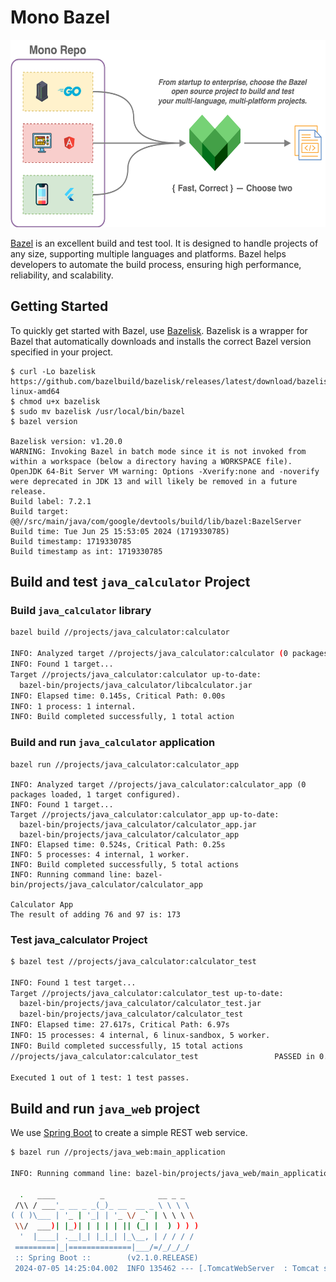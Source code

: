 # Mono Bazel

<p align="center">
  <a href="https://github.com/rain1024/mono-bazel/">
    <img src="https://raw.githubusercontent.com/rain1024/mono-bazel/main/images/system-design.png" height="300">
  </a>
</p>

[Bazel](https://bazel.build/) is an excellent build and test tool. It is designed to handle projects of any size, supporting multiple languages and platforms. Bazel helps developers to automate the build process, ensuring high performance, reliability, and scalability.

## Getting Started

To quickly get started with Bazel, use [Bazelisk](https://github.com/bazelbuild/bazelisk). Bazelisk is a wrapper for Bazel that automatically downloads and installs the correct Bazel version specified in your project.

```
$ curl -Lo bazelisk https://github.com/bazelbuild/bazelisk/releases/latest/download/bazelisk-linux-amd64
$ chmod u+x bazelisk
$ sudo mv bazelisk /usr/local/bin/bazel
$ bazel version

Bazelisk version: v1.20.0
WARNING: Invoking Bazel in batch mode since it is not invoked from within a workspace (below a directory having a WORKSPACE file).
OpenJDK 64-Bit Server VM warning: Options -Xverify:none and -noverify were deprecated in JDK 13 and will likely be removed in a future release.
Build label: 7.2.1
Build target: @@//src/main/java/com/google/devtools/build/lib/bazel:BazelServer
Build time: Tue Jun 25 15:53:05 2024 (1719330785)
Build timestamp: 1719330785
Build timestamp as int: 1719330785
```

## Build and test `java_calculator` Project

### Build `java_calculator` library

```sh
bazel build //projects/java_calculator:calculator

INFO: Analyzed target //projects/java_calculator:calculator (0 packages loaded, 0 targets configured).
INFO: Found 1 target...
Target //projects/java_calculator:calculator up-to-date:
  bazel-bin/projects/java_calculator/libcalculator.jar
INFO: Elapsed time: 0.145s, Critical Path: 0.00s
INFO: 1 process: 1 internal.
INFO: Build completed successfully, 1 total action
```

### Build and run `java_calculator` application

```
bazel run //projects/java_calculator:calculator_app

INFO: Analyzed target //projects/java_calculator:calculator_app (0 packages loaded, 1 target configured).
INFO: Found 1 target...
Target //projects/java_calculator:calculator_app up-to-date:
  bazel-bin/projects/java_calculator/calculator_app.jar
  bazel-bin/projects/java_calculator/calculator_app
INFO: Elapsed time: 0.524s, Critical Path: 0.25s
INFO: 5 processes: 4 internal, 1 worker.
INFO: Build completed successfully, 5 total actions
INFO: Running command line: bazel-bin/projects/java_calculator/calculator_app

Calculator App
The result of adding 76 and 97 is: 173
```

### Test java_calculator Project

```sh
$ bazel test //projects/java_calculator:calculator_test

INFO: Found 1 test target...
Target //projects/java_calculator:calculator_test up-to-date:
  bazel-bin/projects/java_calculator/calculator_test.jar
  bazel-bin/projects/java_calculator/calculator_test
INFO: Elapsed time: 27.617s, Critical Path: 6.97s
INFO: 15 processes: 4 internal, 6 linux-sandbox, 5 worker.
INFO: Build completed successfully, 15 total actions
//projects/java_calculator:calculator_test                 PASSED in 0.3s

Executed 1 out of 1 test: 1 test passes.
```

## Build and run `java_web` project

We use [Spring Boot](https://spring.io/projects/spring-boot) to create a simple REST web service. 

```sh
$ bazel run //projects/java_web:main_application

INFO: Running command line: bazel-bin/projects/java_web/main_application

  .   ____          _            __ _ _
 /\\ / ___'_ __ _ _(_)_ __  __ _ \ \ \ \
( ( )\___ | '_ | '_| | '_ \/ _` | \ \ \ \
 \\/  ___)| |_)| | | | | || (_| |  ) ) ) )
  '  |____| .__|_| |_|_| |_\__, | / / / /
 =========|_|==============|___/=/_/_/_/
 :: Spring Boot ::        (v2.1.0.RELEASE)
 2024-07-05 14:25:04.002  INFO 135462 --- [.TomcatWebServer  : Tomcat started on port(s): 5000 (http) with context path ''
```

